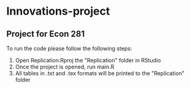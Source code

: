 # Innovations-project
## Project for Econ 281 
To run the code please follow the following steps:
1) Open Replication.Rproj the "Replication" folder in RStudio
2) Once the project is opened, run main.R
3) All tables in .txt and .tex formats will be printed to the "Replication" folder
